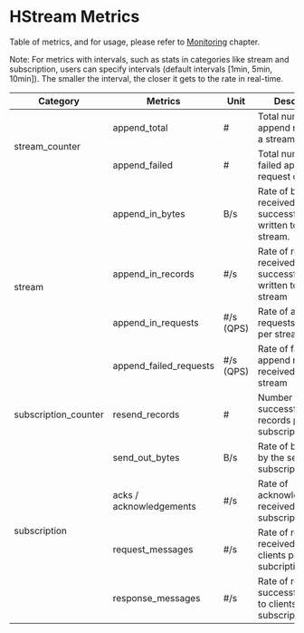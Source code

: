 # HStream Metrics

Table of metrics, and for usage, please refer to
[Monitoring](../operation/monitoring/grafana.md) chapter.

Note: For metrics with intervals, such as stats in categories like stream and
subscription, users can specify intervals (default intervals [1min, 5min,
10min]). The smaller the interval, the closer it gets to the rate in real-time.

<table>
  <thead>
    <tr>
      <th>Category<br /></th>
      <th>Metrics<br /></th>
      <th>Unit<br /></th>
      <th>Description<br /></th>
    </tr>
  </thead>
  <tbody>
    <tr>
      <td rowspan="2">stream_counter</td>
      <td>append_total<br /></td>
      <td>#<br /></td>
      <td>Total number of append requests of a stream<br /></td>
    </tr>
    <tr>
      <td>append_failed</td>
      <td>#<br /></td>
      <td>Total number of failed append request of a stream</td>
    </tr>
    <tr>
      <td rowspan="4">stream</td>
      <td>append_in_bytes</td>
      <td>B/s<br /></td>
      <td>
        Rate of bytes received and successfully written to the stream.<br />
      </td>
    </tr>
    <tr>
      <td>append_in_records</td>
      <td>#/s <br /></td>
      <td>Rate of records received and successfully written to the stream</td>
    </tr>
    <tr>
      <td>append_in_requests</td>
      <td>#/s (QPS)</td>
      <td>Rate of append requests received per stream<br /></td>
    </tr>
    <tr>
      <td>append_failed_requests</td>
      <td>#/s (QPS)</td>
      <td>Rate of failed append requests received per stream</td>
    </tr>
    <tr>
      <td>subscription_counter</td>
      <td>resend_records</td>
      <td>#</td>
      <td>Number of successfully resent records per subscription</td>
    </tr>
    <tr>
      <td rowspan="4">subscription</td>
      <td>send_out_bytes</td>
      <td>B/s</td>
      <td>Rate of bytes sent by the server per subscription</td>
    </tr>
    <tr>
      <td>acks / acknowledgements<br /></td>
      <td>#/s</td>
      <td>Rate of acknowledgements received per subscription</td>
    </tr>
    <tr>
      <td>request_messages</td>
      <td>#/s</td>
      <td>Rate of requests received from clients per subcription<br /></td>
    </tr>
    <tr>
      <td>response_messages</td>
      <td>#/s</td>
      <td>Rate of response successfully sent to clients per subscription</td>
    </tr>
  </tbody>
</table>
